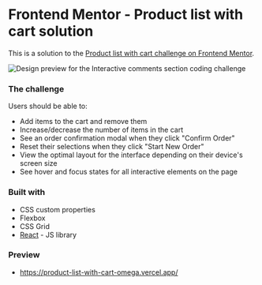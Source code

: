 # Frontend Mentor - Product list with cart solution

This is a solution to the [Product list with cart challenge on Frontend Mentor](https://www.frontendmentor.io/challenges/product-list-with-cart-5MmqLVAp_d).

![Design preview for the Interactive comments section coding challenge](../public/design/desktop-design.png)

### The challenge

Users should be able to:

-  Add items to the cart and remove them
-  Increase/decrease the number of items in the cart
-  See an order confirmation modal when they click "Confirm Order"
-  Reset their selections when they click "Start New Order"
-  View the optimal layout for the interface depending on their device's screen size
-  See hover and focus states for all interactive elements on the page

### Built with

-  CSS custom properties
-  Flexbox
-  CSS Grid
-  [React](https://reactjs.org/) - JS library

### Preview

-  https://product-list-with-cart-omega.vercel.app/

